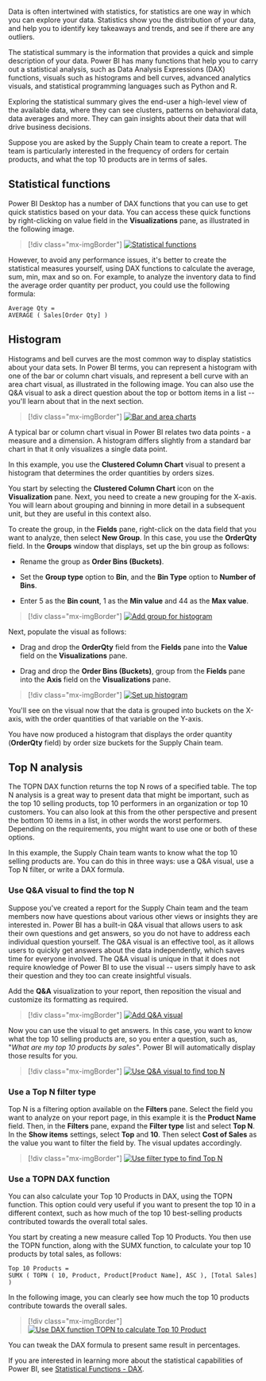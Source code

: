 Data is often intertwined with statistics, for statistics are one way in which you can explore your data. Statistics show you the distribution of your data, and help you to identify key takeaways and trends, and see if there are any outliers.

The statistical summary is the information that provides a quick and simple description of your data. Power BI has many functions that help you to carry out a statistical analysis, such as Data Analysis Expressions (DAX) functions, visuals such as histograms and bell curves, advanced analytics visuals, and statistical programming languages such as Python and R.

Exploring the statistical summary gives the end-user a high-level view of the available data, where they can see clusters, patterns on behavioral data, data averages and more. They can gain insights about their data that will drive business decisions.

Suppose you are asked by the Supply Chain team to create a report. The team is particularly interested in the frequency of orders for certain products, and what the top 10 products are in terms of sales.

## Statistical functions

Power BI Desktop has a number of DAX functions that you can use to get quick statistics based on your data. You can access these quick functions by right-clicking on value field in the **Visualizations** pane, as illustrated in the following image.

> [!div class="mx-imgBorder"]
> [![Statistical functions](../media/2-statistical-functions-ssm.png)](../media/2-statistical-functions-ssm.png#lightbox)

However, to avoid any performance issues, it's better to create the statistical measures yourself, using DAX functions to calculate the average, sum, min, max and so on. For example, to analyze the inventory data to find the average order quantity per product, you could use the following formula:

```dax
Average Qty =
AVERAGE ( Sales[Order Qty] )
```

## Histogram

Histograms and bell curves are the most common way to display statistics about your data sets. In Power BI terms, you can represent a histogram with one of the bar or column chart visuals, and represent a bell curve with an area chart visual, as illustrated in the following image. You can also use the Q&A visual to ask a direct question about the top or bottom items in a list -- you'll learn about that in the next section.

> [!div class="mx-imgBorder"]
> [![Bar and area charts](../media/2-bar-area-charts-ss.png)](../media/2-bar-area-charts-ss.png#lightbox)

A typical bar or column chart visual in Power BI relates two data points - a measure and a dimension. A histogram differs slightly from a standard bar chart in that it only visualizes a single data point.

In this example, you use the **Clustered Column Chart** visual to present a histogram that determines the order quantities by orders sizes.

You start by selecting the **Clustered Column Chart** icon on the **Visualization** pane. Next, you need to create a new grouping for the X-axis. You will learn about grouping and binning in more detail in a subsequent unit, but they are useful in this context also.

To create the group, in the **Fields** pane, right-click on the data field that you want to analyze, then select **New Group**. In this case, you use the **OrderQty** field. In the **Groups** window that displays, set up the bin group as follows:

-   Rename the group as **Order Bins (Buckets)**.

-   Set the **Group type** option to **Bin**, and the **Bin Type** option to **Number of Bins**.

-   Enter 5 as the **Bin count**, 1 as the **Min value** and 44 as the **Max value**.

> [!div class="mx-imgBorder"]
> [![Add group for histogram](../media/2-add-group-histogram-ss.png)](../media/2-add-group-histogram-ss.png#lightbox)

Next, populate the visual as follows:

-   Drag and drop the **OrderQty** field from the **Fields** pane into the **Value** field on the **Visualizations** pane.

-   Drag and drop the **Order Bins (Buckets)**, group from the **Fields** pane into the **Axis** field on the **Visualizations** pane.

> [!div class="mx-imgBorder"]
> [![Set up histogram](../media/2-set-up-histogram-ssm.png)](../media/2-set-up-histogram-ssm.png#lightbox)

You'll see on the visual now that the data is grouped into buckets on the X-axis, with the order quantities of that variable on the Y-axis.

You have now produced a histogram that displays the order quantity (**OrderQty** field) by order size buckets for the Supply Chain team.

## Top N analysis 

The TOPN DAX function returns the top N rows of a specified table. The top N analysis is a great way to present data that might be important, such as the top 10 selling products, top 10 performers in an organization or top 10 customers. You can also look at this from the other perspective and present the bottom 10 items in a list, in other words the worst performers. Depending on the requirements, you might want to use one or both of these options.

In this example, the Supply Chain team wants to know what the top 10 selling products are. You can do this in three ways: use a Q&A visual, use a Top N filter, or write a DAX formula.

### Use Q&A visual to find the top N

Suppose you've created a report for the Supply Chain team and the team members now have questions about various other views or insights they are interested in. Power BI has a built-in Q&A visual that allows users to ask their own questions and get answers, so you do not have to address each individual question yourself. The Q&A visual is an effective tool, as it allows users to quickly get answers about the data independently, which saves time for everyone involved. The Q&A visual is unique in that it does not require knowledge of Power BI to use the visual -- users simply have to ask their question and they too can create insightful visuals.

Add the **Q&A** visualization to your report, then reposition the visual and customize its formatting as required.

> [!div class="mx-imgBorder"]
> [![Add Q&A visual](../media/2-add-question-answer-visual-ssm.png)](../media/2-add-question-answer-visual-ssm.png#lightbox)

Now you can use the visual to get answers. In this case, you want to know what the top 10 selling products are, so you enter a question, such as, "*What are my top 10 products by sales"*. Power BI will automatically display those results for you.

> [!div class="mx-imgBorder"]
> [![Use Q&A visual to find top N](../media/2-use-question-answer-find-top-n-ss.png)](../media/2-use-question-answer-find-top-n-ss.png#lightbox)

### Use a Top N filter type

Top N is a filtering option available on the **Filters** pane. Select the field you want to analyze on your report page, in this example it is the **Product Name** field. Then, in the **Filters** pane, expand the **Filter type** list and select **Top N**. In the **Show items** settings, select **Top** and **10**. Then select **Cost of Sales** as the value you want to filter the field by. The visual updates accordingly.

> [!div class="mx-imgBorder"]
> [![Use filter type to find Top N](../media/2-use-filter-find-top-n-ssm.png)](../media/2-use-filter-find-top-n-ssm.png#lightbox)

### Use a TOPN DAX function 

You can also calculate your Top 10 Products in DAX, using the TOPN function. This option could very useful if you want to present the top 10 in a different context, such as how much of the top 10 best-selling products contributed towards the overall total sales.

You start by creating a new measure called Top 10 Products. You then use the TOPN function, along with the SUMX function, to calculate your top 10 products by total sales, as follows:

```dax
Top 10 Products =
SUMX ( TOPN ( 10, Product, Product[Product Name], ASC ), [Total Sales] )
```

In the following image, you can clearly see how much the top 10 products contribute towards the overall sales.

> [!div class="mx-imgBorder"]
> [![Use DAX function TOPN to calculate Top 10 Product](../media/2-use-dax-function-calculate-top-n-ss.png)](../media/2-use-dax-function-calculate-top-n-ss.png#lightbox)

You can tweak the DAX formula to present same result in percentages.

If you are interested in learning more about the statistical capabilities of Power BI, see [Statistical Functions - DAX](https://docs.microsoft.com/dax/statistical-functions-dax/?azure-portal=true).

